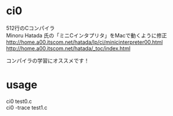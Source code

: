# ci0

512行のCコンパイラ  
Minoru Hatada 氏の「ミニCインタプリタ」をMacで動くように修正  
http://home.a00.itscom.net/hatada/lp/ci/minicinterpreter00.html  
http://home.a00.itscom.net/hatada/_toc/index.html  

コンパイラの学習にオススメです！  

# usage

ci0 test0.c  
ci0 -trace test1.c  
